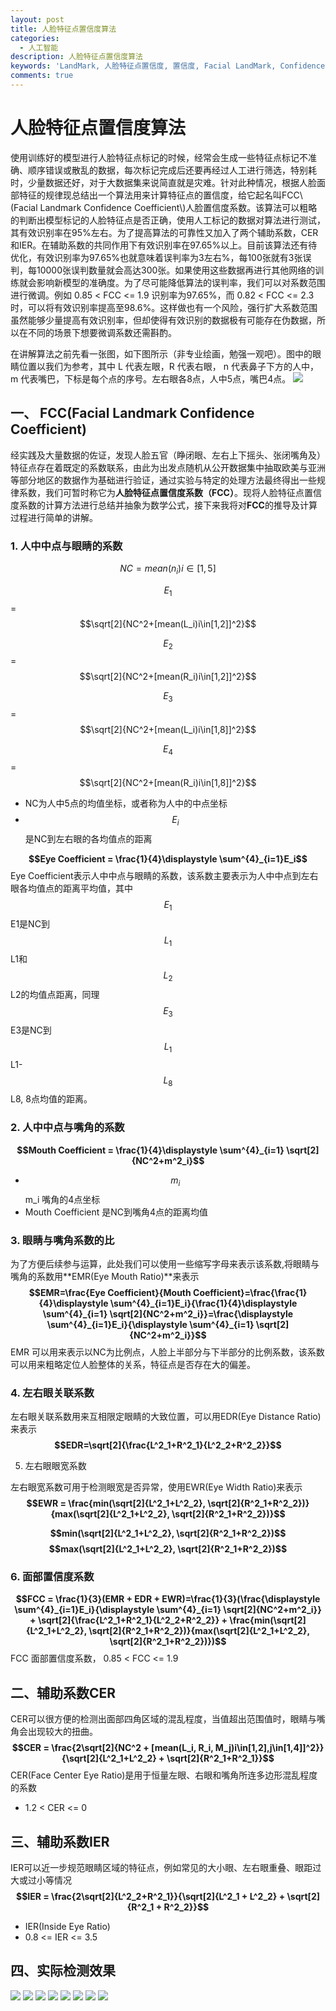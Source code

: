 ```yaml
---
layout: post
title: 人脸特征点置信度算法
categories:
  - 人工智能
description: 人脸特征点置信度算法
keywords: 'LandMark, 人脸特征点置信度, 置信度, Facial LandMark, Confidence Ceofficient' 
comments: true
---
```


# 人脸特征点置信度算法
使用训练好的模型进行人脸特征点标记的时候，经常会生成一些特征点标记不准确、顺序错误或散乱的数据，每次标记完成后还要再经过人工进行筛选，特别耗时，少量数据还好，对于大数据集来说简直就是灾难。针对此种情况，根据人脸面部特征的规律现总结出一个算法用来计算特征点的置信度，给它起名叫FCC\\(Facial Landmark Confidence Coefficient\\)人脸置信度系数。该算法可以粗略的判断出模型标记的人脸特征点是否正确，使用人工标记的数据对算法进行测试，其有效识别率在95%左右。为了提高算法的可靠性又加入了两个辅助系数，CER和IER。在辅助系数的共同作用下有效识别率在97.65%以上。目前该算法还有待优化，有效识别率为97.65%也就意味着误判率为3左右%，每100张就有3张误判，每10000张误判数量就会高达300张。如果使用这些数据再进行其他网络的训练就会影响新模型的准确度。为了尽可能降低算法的误判率，我们可以对系数范围进行微调。例如 0.85 &lt; FCC &lt;= 1.9 识别率为97.65%，而 0.82 &lt; FCC &lt;= 2.3 时，可以将有效识别率提高至98.6%。这样做也有一个风险，强行扩大系数范围虽然能够少量提高有效识别率，但却使得有效识别的数据极有可能存在伪数据，所以在不同的场景下想要微调系数还需斟酌。

在讲解算法之前先看一张图，如下图所示（非专业绘画，勉强一观吧）。图中的眼睛位置以我们为参考，其中 L 代表左眼，R 代表右眼， n 代表鼻子下方的人中，m 代表嘴巴，下标是每个点的序号。左右眼各8点，人中5点，嘴巴4点。
![](/images/posts/AI/fcc11.png)

## 一、 FCC(Facial Landmark Confidence Coefficient)
经实践及大量数据的佐证，发现人脸五官（睁闭眼、左右上下摇头、张闭嘴角及）特征点存在着既定的系数联系，由此为出发点随机从公开数据集中抽取欧美与亚洲等部分地区的数据作为基础进行验证，通过实验与特定的处理方法最终得出一些规律系数，我们可暂时称它为**人脸特征点置信度系数（FCC）**。现将人脸特征点置信度系数的计算方法进行总结并抽象为数学公式，接下来我将对**FCC**的推导及计算过程进行简单的讲解。

### 1. 人中中点与眼睛的系数

$$NC = mean(n_i)i\in[1, 5]$$

$$E_1$$ = $$\sqrt[2]{NC^2+[mean(L_i)i\in[1,2]]^2}$$

$$E_2$$ = $$\sqrt[2]{NC^2+[mean(R_i)i\in[1,2]]^2}$$

$$E_3$$ = $$\sqrt[2]{NC^2+[mean(L_i)i\in[1,8]]^2}$$

$$E_4$$ = $$\sqrt[2]{NC^2+[mean(R_i)i\in[1,8]]^2}$$



* NC为人中5点的均值坐标，或者称为人中的中点坐标
* $$E_i$$是NC到左右眼的各均值点的距离

**$$Eye Coefficient = \frac{1}{4}\displaystyle \sum^{4}_{i=1}E_i$$**
Eye Coefficient表示人中中点与眼睛的系数，该系数主要表示为人中中点到左右眼各均值点的距离平均值，其中$$E_1$$E1是NC到$$L_1$$L1和$$L_2$$L2的均值点距离，同理$$E_3$$E3是NC到$$L_1$$L1-$$L_8$$L8, 8点均值的距离。

### 2. 人中中点与嘴角的系数
**$$Mouth Coefficient = \frac{1}{4}\displaystyle \sum^{4}_{i=1} \sqrt[2]{NC^2+m^2_i}$$**

* $$m_i$$m_i 嘴角的4点坐标
* Mouth Coefficient 是NC到嘴角4点的距离均值

### 3. 眼睛与嘴角系数的比
为了方便后续参与运算，此处我们可以使用一些缩写字母来表示该系数,将眼睛与嘴角的系数用**EMR(Eye Mouth Ratio)**来表示
**$$EMR=\frac{Eye Coefficient}{Mouth Coefficient}=\frac{\frac{1}{4}\displaystyle \sum^{4}_{i=1}E_i}{\frac{1}{4}\displaystyle \sum^{4}_{i=1} \sqrt[2]{NC^2+m^2_i}}=\frac{\displaystyle \sum^{4}_{i=1}E_i}{\displaystyle \sum^{4}_{i=1} \sqrt[2]{NC^2+m^2_i}}$$**
EMR 可以用来表示以NC为比例点，人脸上半部分与下半部分的比例系数，该系数可以用来粗略定位人脸整体的关系，特征点是否存在大的偏差。

### 4. 左右眼关联系数
左右眼关联系数用来互相限定眼睛的大致位置，可以用EDR(Eye Distance Ratio)来表示
**$$EDR=\sqrt[2]{\frac{L^2_1+R^2_1}{L^2_2+R^2_2}}$$**

5. 左右眼眼宽系数

左右眼宽系数可用于检测眼宽是否异常，使用EWR(Eye Width Ratio)来表示
**$$EWR = \frac{min(\sqrt[2]{L^2_1+L^2_2}, \sqrt[2]{R^2_1+R^2_2})}{max(\sqrt[2]{L^2_1+L^2_2}, \sqrt[2]{R^2_1+R^2_2})}$$**

**$$min(\sqrt[2]{L^2_1+L^2_2}, \sqrt[2]{R^2_1+R^2_2})$$** 
**$$max(\sqrt[2]{L^2_1+L^2_2}, \sqrt[2]{R^2_1+R^2_2})$$** 




### 6. 面部置信度系数
**$$FCC = \frac{1}{3}(EMR + EDR + EWR)=\frac{1}{3}(\frac{\displaystyle \sum^{4}_{i=1}E_i}{\displaystyle \sum^{4}_{i=1} \sqrt[2]{NC^2+m^2_i}} + \sqrt[2]{\frac{L^2_1+R^2_1}{L^2_2+R^2_2}} + \frac{min(\sqrt[2]{L^2_1+L^2_2}, \sqrt[2]{R^2_1+R^2_2})}{max(\sqrt[2]{L^2_1+L^2_2}, \sqrt[2]{R^2_1+R^2_2})})$$**
FCC 面部置信度系数， 0.85 < FCC <= 1.9

## 二、辅助系数CER
CER可以很方便的检测出面部四角区域的混乱程度，当值超出范围值时，眼睛与嘴角会出现较大的扭曲。
**$$CER = \frac{2\sqrt[2]{NC^2 + [mean(L_i, R_i, M_j)i\in[1,2],j\in[1,4]]^2}}{\sqrt[2]{L^2_1+L^2_2} + \sqrt[2]{R^2_1+R^2_1}}$$**
CER(Face Center Eye Ratio)是用于恒量左眼、右眼和嘴角所连多边形混乱程度的系数

* 1.2 < CER <= 0

## 三、辅助系数IER
IER可以近一步规范眼睛区域的特征点，例如常见的大小眼、左右眼重叠、眼距过大或过小等情况
**$$IER = \frac{2\sqrt[2]{L^2_2+R^2_1}}{\sqrt[2]{L^2_1 + L^2_2} + \sqrt[2]{R^2_1 + R^2_2}}$$**



* IER(Inside Eye Ratio) 
* 0.8 <= IER <= 3.5

## 四、实际检测效果
![](/images/posts/AI/fcc0.png)
![](/images/posts/AI/fcc7.png)
![](/images/posts/AI/fcc5.png)
![](/images/posts/AI/fcc2.png)
![](/images/posts/AI/fcc6.png)
![](/images/posts/AI/fcc4.png)
![](/images/posts/AI/fcc3.png)
![](/images/posts/AI/fcc12.png)
